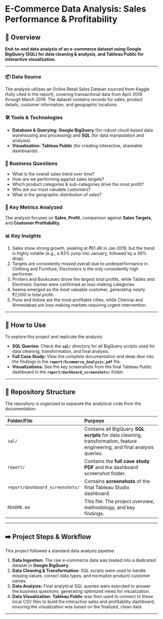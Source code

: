 # E-Commerce Data Analysis: Sales Performance & Profitability

## 📌 Overview

**End-to-end data analysis of an e-commerce dataset using Google BigQuery (SQL) for data cleaning & analysis, and Tableau Public for interactive visualization.**

---

### 📦 Data Source
The analysis utilizes an Online Retail Sales Dataset sourced from Kaggle (fully cited in the report), covering transactional data from April 2018 through March 2019. The dataset contains records for sales, product details, customer information, and geographic locations.

### 🛠️ Tools & Technologies
* **Database & Querying:** **Google BigQuery** (for robust cloud-based data warehousing and processing) and **SQL** (for data manipulation and analysis).
* **Visualization:** **Tableau Public** (for creating interactive, shareable dashboards).

### 🎯 Business Questions
* What is the overall sales trend over time?
* How are we performing against sales targets?
* Which product categories & sub-categories drive the most profit?
* Who are our most valuable customers?
* What is the geographic distribution of sales?

### 📐 Key Metrics Analyzed
The analysis focuses on **Sales**, **Profit**, comparison against **Sales Targets**, and **Customer Profitability**.

### 📊 Key Insights
1. Sales show strong growth, peaking at ₹61.4K in Jan 2019, but the trend is highly volatile (e.g., a 63% jump into January, followed by a 38% drop).
2. Targets are consistently missed overall due to underperformance in Clothing and Furniture; Electronics is the only consistently high      performer.
3. Printers and Bookcases drove the largest total profits, while Tables and Electronic Games were confirmed as loss-making categories.
4. Seema emerged as the most valuable customer, generating nearly ₹2,000 in total profit.
5. Pune and Indore are the most profitable cities, while Chennai and Ahmedabad are loss-making markets requiring urgent intervention.

---

## 🚀 How to Use

To explore this project and replicate the analysis:

* **SQL Queries:** Check the **`sql/`** directory for all BigQuery scripts used for data cleaning, transformation, and final analysis.
* **Full Case Study:** View the complete documentation and deep dive into the findings in the **`report/Ecommerce_Analysis.pdf`** file.
* **Visualizations:** See the key screenshots from the final Tableau Public dashboard in the **`report/dashboard_screenshots/`** folder.

---

## 📂 Repository Structure

The repository is organized to separate the analytical code from the documentation:

| Folder/File | Purpose |
| :--- | :--- |
| `sql/` | Contains all BigQuery **SQL scripts** for data cleaning, transformation, feature engineering, and final analysis queries. |
| `report/` | Contains the **full case study PDF** and the dashboard screenshot folder. |
| `report/dashboard_screenshots/` | Contains **screenshots** of the final Tableau Studio dashboard. |
| `README.md` | This file: The project overview, methodology, and key findings. |

---

## ➡️ Project Steps & Workflow

This project followed a standard data analysis pipeline:

1.  **Data Ingestion:** The raw e-commerce data was loaded into a dedicated dataset in **Google BigQuery**.
2.  **Data Cleaning & Transformation:** SQL scripts were used to handle missing values, correct data types, and normalize product/            customer names.
3.  **Data Analysis:** Final analytical SQL queries were executed to answer the business questions, generating optimized views for            visualization.
4.  **Data Visualization:** **Tableau Public** was then used to connect to these local CSV files to build the interactive sales and           profitability dashboard, ensuring the visualization was based on the finalized, clean data.
---
